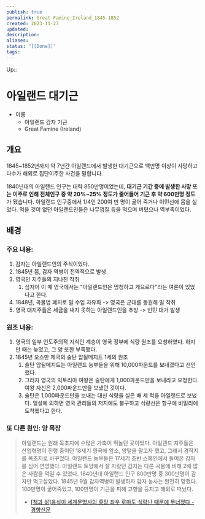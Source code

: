 ```yaml
---
publish: true
permalink: Great Famine_Ireland_1845-1852
created: 2023-11-27
updated: 
description: 
aliases: 
status: "[[Done]]"
tags:
---
```

Up:: 
# 아일랜드 대기근
- 이름
	- 아일랜드 감자 기근
	- Great Famine (Ireland)

## 개요
1845~1852년까지 약 7년간 아일랜드에서 발생한 대기근으로 백만명 이상이 사망하고 다수가 해외로 집단이주한 사건을 말합니다.

1840년대의 아일랜드 인구는 대략 850만명이었는데, **대기근 기간 중에 발생한 사망 또는 이주로 인해 전체인구 중 약 20%~25% 정도가 줄어들어 기근 후 약 600만명 정도**가 됐습니다. 
아일랜드 인구중에서 1/4인 200여 만 명이 굶어 죽거나 이민선에 몸을 실었다. 먹을 것이 없던 아일랜드인들은 나무껍질 등을 먹으며 버텼으나 역부족이었다.

## 배경
### 주요 내용:
1. 감자는 아일랜드인의 주식이었다. 
2. 1845년 쯤, 감자 역병이 전역적으로 발생
3. 영국인 지주들의 지나친 착취
	1. 심지어 이 때 영국에서는 "아일랜드인은 멍청하고 게으르다"라는 여론이 있었다고 한다. 
4. 1848년, 곡물법 폐지로 밀 수입 자유화 -> 영국은 군대를 동원해 밀 착취
5. 영국 대지주들은 세금을 내지 못하는 아일랜드인을 추방 -> 빈민 대거 발생

### 원조 내용: 
1. 영국의 일부 인도주의적 지식인 계층이 영국 정부에 식량 원조를 요청하였다. 하지만 때는 늦었고, 그 양 또한 부족했다. 
2. 1845년 오스만 제국의 술탄 압뒬메지트 1세의 원조
	1. 술탄 압뒬메지트는 아일랜드 농부들을 위해 10,000파운드를 보내겠다고 선언했다.
	2. 그러자 영국의 빅토리아 여왕은 술탄에게 1,000파운드만을 보내라고 요청한다. 여왕 자신은 2,000파운드만을 보냈던 것이다. 
	3. 술탄은 1,000파운드만을 보내는 대신 식량을 실은 배 세 척을 아일랜드로 보냈다. 일설에 의하면 영국 관리들의 저지에도 불구하고 식량선은 항구에 비밀리에 도착했다고 한다.
### 또 다른 원인: 양 목장
>아일랜드는 원래 목초지에 수많은 가축이 뛰놀던 곳이었다. 아일랜드 지주들은 산업혁명이 진행 중이던 18세기 영국에 암소, 양털을 팔고자 했고, 그래서 경작지를 목초지로 바꾸었다. 아일랜드 농부들은 17세기 초반 스페인에서 들여온 감자를 심어 연명했다. 아일랜드 토양에서 잘 자랐던 감자는 다른 곡물에 비해 2배 많은 사람을 먹일 수 있었다. 1840년대 아일랜드 인구 800만명 중 300만명이 감자만 먹고살았다. 1845년 9월 감자역병이 발생하자 감자 농사는 완전히 망했다. 100만명이 굶어죽었고, 100만명이 기근을 피해 고향을 등지고 해외로 떠났다.
>
>- [[책과 삶]음식이 세계문명사의 흥망 좌우 로마도 식량난 때문에 무너졌다 - 경향신문](https://www.khan.co.kr/article/201211231843375)

